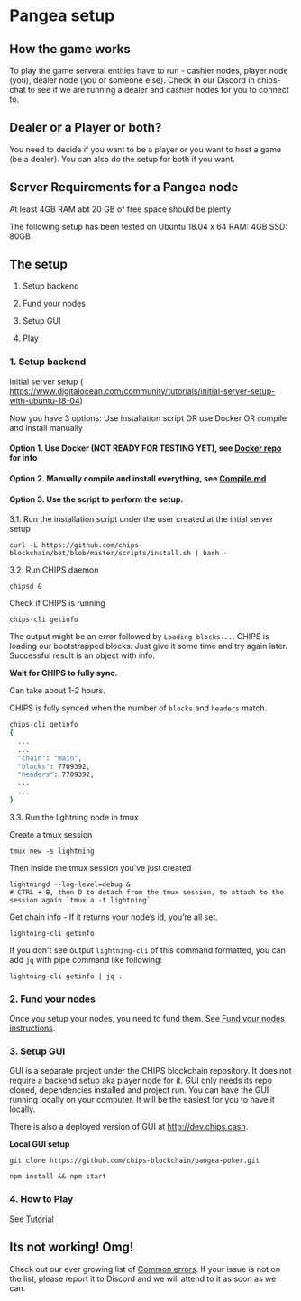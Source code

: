 # Pangea setup

## How the game works

To play the game serveral entities have to run - cashier nodes, player node (you), dealer node (you or someone else). Check in our Discord in chips-chat to see if we are running a dealer and cashier nodes for you to connect to.

## Dealer or a Player or both?

You need to decide if you want to be a player or you want to host a game (be a dealer). You can also do the setup for both if you want.

## Server Requirements for a Pangea node

At least 4GB RAM
abt 20 GB of free space should be plenty

The following setup has been tested on 
Ubuntu 18.04 x 64
RAM: 4GB
SSD: 80GB

## The setup

1. Setup backend

2. Fund your nodes

3. Setup GUI

4. Play

### 1. Setup backend

Initial server setup ( https://www.digitalocean.com/community/tutorials/initial-server-setup-with-ubuntu-18-04)

Now you have 3 options: Use installation script OR use Docker OR compile and install manually


#### Option 1. Use Docker (NOT READY FOR TESTING YET), see [Docker repo](https://github.com/chips-blockchain/docker) for info

#### Option 2. Manually compile and install everything, see [Compile.md](./compile.md)

#### Option 3. Use the script to perform the setup.

   3.1. Run the installation script under the user created at the intial server setup

   ```
   curl -L https://github.com/chips-blockchain/bet/blob/master/scripts/install.sh | bash -
   ```

   3.2. Run CHIPS daemon
   ```shell
   chipsd &
   ```

   Check if CHIPS is running

   ```shell
   chips-cli getinfo
  ```

   The output might be an error followed by `Loading blocks...`. CHIPS is loading our bootstrapped blocks. Just give it some time and try again later. Successful result is an object with info.

   **Wait for CHIPS to fully sync.**

   Can take about 1-2 hours.

   CHIPS is fully synced when the number of `blocks` and `headers` match.

   ```bash
   chips-cli getinfo
   {
     ...
     ...
     "chain": "main",
     "blocks": 7709392,
     "headers": 7709392,
     ...
     ...
   } 
   ```

  3.3. Run the lightning node in tmux

   Create a tmux session
   ```
   tmux new -s lightning
   ```

   Then inside the tmux session you've just created
   ```
   lightningd --log-level=debug &
   # CTRL + B, then D to detach from the tmux session, to attach to the session again `tmux a -t lightning`
   ```

   Get chain info - If it returns your node’s id, you’re all set.
   ```
   lightning-cli getinfo
   ```

   If you don't see output `lightning-cli` of this command formatted, you can add `jq` with pipe command like following:
   ```
   lightning-cli getinfo | jq .
   ```

### 2. Fund your nodes

Once you setup your nodes, you need to fund them. See [Fund your nodes instructions](./setup_fund_nodes.md).

### 3. Setup GUI

GUI is a separate project under the CHIPS blockchain repository. It does not require a backend setup aka player node for it. GUI only needs its repo cloned, dependencies installed and project run. You can have the GUI running locally on your computer. It will be the easiest for you to have it locally.

There is also a deployed version of GUI at http://dev.chips.cash.

**Local GUI setup**

```
git clone https://github.com/chips-blockchain/pangea-poker.git

npm install && npm start

```

### 4. How to Play

  See [Tutorial](https://github.com/chips-blockchain/pangea-poker/blob/dev/tutorial/Tutorial.md)


## Its not working! Omg!

  Check out our ever growing list of [Common errors](./setup_common_errors.md). If your issue is not on the list, please report it to Discord and we will attend to it as soon as we can.
